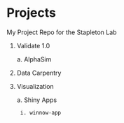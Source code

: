 # Projects
My Project Repo for the Stapleton Lab

1. Validate 1.0

	a. AlphaSim 
					
2. Data Carpentry

3. Visualization

	a. Shiny Apps
	
		i. winnow-app
	
	
